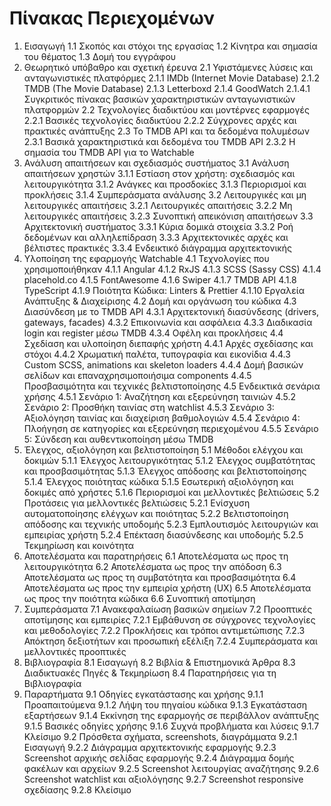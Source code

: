 # Πίνακας Περιεχομένων

1. Εισαγωγή
   1.1 Σκοπός και στόχοι της εργασίας
   1.2 Κίνητρα και σημασία του θέματος
   1.3 Δομή του εγγράφου
2. Θεωρητικό υπόβαθρο και σχετική έρευνα
   2.1 Υφιστάμενες λύσεις και ανταγωνιστικές πλατφόρμες
   2.1.1 IMDb (Internet Movie Database)
   2.1.2 TMDB (The Movie Database)
   2.1.3 Letterboxd
   2.1.4 GoodWatch
   2.1.4.1 Συγκριτικός πίνακας βασικών χαρακτηριστικών ανταγωνιστικών πλατφορμών
   2.2 Τεχνολογίες διαδικτύου και μοντέρνες εφαρμογές
   2.2.1 Βασικές τεχνολογίες διαδικτύου
   2.2.2 Σύγχρονες αρχές και πρακτικές ανάπτυξης
   2.3 Το TMDB API και τα δεδομένα πολυμέσων
   2.3.1 Βασικά χαρακτηριστικά και δεδομένα του TMDB API
   2.3.2 Η σημασία του TMDB API για το Watchable
3. Ανάλυση απαιτήσεων και σχεδιασμός συστήματος
   3.1 Ανάλυση απαιτήσεων χρηστών
   3.1.1 Εστίαση στον χρήστη: σχεδιασμός και λειτουργικότητα
   3.1.2 Ανάγκες και προσδοκίες
   3.1.3 Περιορισμοί και προκλήσεις
   3.1.4 Συμπεράσματα ανάλυσης
   3.2 Λειτουργικές και μη λειτουργικές απαιτήσεις
   3.2.1 Λειτουργικές απαιτήσεις
   3.2.2 Μη λειτουργικές απαιτήσεις
   3.2.3 Συνοπτική απεικόνιση απαιτήσεων
   3.3 Αρχιτεκτονική συστήματος
   3.3.1 Κύρια δομικά στοιχεία
   3.3.2 Ροή δεδομένων και αλληλεπίδραση
   3.3.3 Αρχιτεκτονικές αρχές και βέλτιστες πρακτικές
   3.3.4 Ενδεικτικό διάγραμμα αρχιτεκτονικής
4. Υλοποίηση της εφαρμογής Watchable
   4.1 Τεχνολογίες που χρησιμοποιήθηκαν
   4.1.1 Angular
   4.1.2 RxJS
   4.1.3 SCSS (Sassy CSS)
   4.1.4 placehold.co
   4.1.5 FontAwesome
   4.1.6 Swiper
   4.1.7 TMDB API
   4.1.8 TypeScript
   4.1.9 Ποιότητα Κώδικα: Linters & Prettier
   4.1.10 Εργαλεία Ανάπτυξης & Διαχείρισης
   4.2 Δομή και οργάνωση του κώδικα
   4.3 Διασύνδεση με το TMDB API
   4.3.1 Αρχιτεκτονική διασύνδεσης (drivers, gateways, facades)
   4.3.2 Επικοινωνία και ασφάλεια
   4.3.3 Διαδικασία login και register μέσω TMDB
   4.3.4 Οφέλη και προκλήσεις
   4.4 Σχεδίαση και υλοποίηση διεπαφής χρήστη
   4.4.1 Αρχές σχεδίασης και στόχοι
   4.4.2 Χρωματική παλέτα, τυπογραφία και εικονίδια
   4.4.3 Custom SCSS, animations και skeleton loaders
   4.4.4 Δομή βασικών σελίδων και επαναχρησιμοποιήσιμα components
   4.4.5 Προσβασιμότητα και τεχνικές βελτιστοποίησης
   4.5 Ενδεικτικά σενάρια χρήσης
   4.5.1 Σενάριο 1: Αναζήτηση και εξερεύνηση ταινιών
   4.5.2 Σενάριο 2: Προσθήκη ταινίας στη watchlist
   4.5.3 Σενάριο 3: Αξιολόγηση ταινίας και διαχείριση βαθμολογιών
   4.5.4 Σενάριο 4: Πλοήγηση σε κατηγορίες και εξερεύνηση περιεχομένου
   4.5.5 Σενάριο 5: Σύνδεση και αυθεντικοποίηση μέσω TMDB
5. Έλεγχος, αξιολόγηση και βελτιστοποίηση
   5.1 Μέθοδοι ελέγχου και δοκιμών
   5.1.1 Έλεγχος λειτουργικότητας
   5.1.2 Έλεγχος συμβατότητας και προσβασιμότητας
   5.1.3 Έλεγχος απόδοσης και βελτιστοποίησης
   5.1.4 Έλεγχος ποιότητας κώδικα
   5.1.5 Εσωτερική αξιολόγηση και δοκιμές από χρήστες
   5.1.6 Περιορισμοί και μελλοντικές βελτιώσεις
   5.2 Προτάσεις για μελλοντικές βελτιώσεις
   5.2.1 Ενίσχυση αυτοματοποίησης ελέγχων και ποιότητας
   5.2.2 Βελτιστοποίηση απόδοσης και τεχνικής υποδομής
   5.2.3 Εμπλουτισμός λειτουργιών και εμπειρίας χρήστη
   5.2.4 Επέκταση διασύνδεσης και υποδομής
   5.2.5 Τεκμηρίωση και κοινότητα
6. Αποτελέσματα και παρατηρήσεις
   6.1 Αποτελέσματα ως προς τη λειτουργικότητα
   6.2 Αποτελέσματα ως προς την απόδοση
   6.3 Αποτελέσματα ως προς τη συμβατότητα και προσβασιμότητα
   6.4 Αποτελέσματα ως προς την εμπειρία χρήστη (UX)
   6.5 Αποτελέσματα ως προς την ποιότητα κώδικα
   6.6 Συνοπτική αποτίμηση
7. Συμπεράσματα
   7.1 Ανακεφαλαίωση βασικών σημείων
   7.2 Προοπτικές αποτίμησης και εμπειρίες
   7.2.1 Εμβάθυνση σε σύγχρονες τεχνολογίες και μεθοδολογίες
   7.2.2 Προκλήσεις και τρόποι αντιμετώπισης
   7.2.3 Απόκτηση δεξιοτήτων και προσωπική εξέλιξη
   7.2.4 Συμπεράσματα και μελλοντικές προοπτικές
8. Βιβλιογραφία
   8.1 Εισαγωγή
   8.2 Βιβλία & Επιστημονικά Άρθρα
   8.3 Διαδικτυακές Πηγές & Τεκμηρίωση
   8.4 Παρατηρήσεις για τη Βιβλιογραφία
9. Παραρτήματα
   9.1 Οδηγίες εγκατάστασης και χρήσης
   9.1.1 Προαπαιτούμενα
   9.1.2 Λήψη του πηγαίου κώδικα
   9.1.3 Εγκατάσταση εξαρτήσεων
   9.1.4 Εκκίνηση της εφαρμογής σε περιβάλλον ανάπτυξης
   9.1.5 Βασικές οδηγίες χρήσης
   9.1.6 Συχνά προβλήματα και λύσεις
   9.1.7 Κλείσιμο
   9.2 Πρόσθετα σχήματα, screenshots, διαγράμματα
   9.2.1 Εισαγωγή
   9.2.2 Διάγραμμα αρχιτεκτονικής εφαρμογής
   9.2.3 Screenshot αρχικής σελίδας εφαρμογής
   9.2.4 Διάγραμμα δομής φακέλων και αρχείων
   9.2.5 Screenshot λειτουργίας αναζήτησης
   9.2.6 Screenshot watchlist και αξιολόγησης
   9.2.7 Screenshot responsive σχεδίασης
   9.2.8 Κλείσιμο
